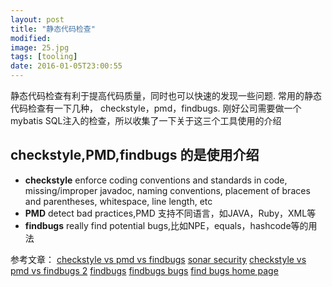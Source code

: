 ```yaml
---
layout: post
title: "静态代码检查"
modified:
image: 25.jpg
tags: [tooling]
date: 2016-01-05T23:00:55
---
```


静态代码检查有利于提高代码质量，同时也可以快速的发现一些问题. 常用的静态代码检查有一下几种，
checkstyle，pmd，findbugs. 刚好公司需要做一个mybatis SQL注入的检查，所以收集了一下关于这三个工具使用的介绍

## checkstyle,PMD,findbugs 的是使用介绍

- **checkstyle** enforce coding conventions and standards in code, missing/improper javadoc, naming conventions, placement of braces and parentheses, whitespace, line length, etc
- **PMD** detect bad practices,PMD 支持不同语言，如JAVA，Ruby，XML等
- **findbugs** really find potential bugs,比如NPE，equals，hashcode等的用法


参考文章：
[checkstyle vs pmd vs findbugs](http://tirthalpatel.blogspot.com/2014/01/static-code-analyzers-checkstyle-pmd-findbugs.html)
[sonar security](http://www.sonarqube.org/sonar-to-identify-security-vulnerabilities/)
[checkstyle vs pmd vs findbugs 2](https://www.sparkred.com/blog/open-source-java-static-code-analyzers/)
[findbugs](https://www.ibm.com/developerworks/cn/java/j-findbug1/)
[findbugs bugs](http://findbugs.sourceforge.net/bugDescriptions.html?cm_mc_uid=11877464828514517953725&cm_mc_sid_50200000=1452010453)
[find bugs home page](http://findbugs.sourceforge.net/index.html)
